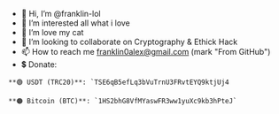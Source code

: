 - 👋 Hi, I’m @franklin-lol
- 👀 I’m interested all what i love
- 🌱 I’m love my cat
- 💞️ I’m looking to collaborate on Cryptography & Ethick Hack
- 📫 How to reach me franklin0alex@gmail.com (mark "From GitHub")
- 💲 Donate: 
```
**🟢 USDT (TRC20)**: `TSE6qB5efLq3bVuTrnU3FRvtEYQ9ktjUj4
```              
```
**🟠 Bitcoin (BTC)**: `1HS2bhG8VfMYaswFR3ww1yuXc9kb3hPteJ`
```
<!---
franklin-lol/franklin-lol is a ✨ special ✨ repository because its `README.md` (this file) appears on your GitHub profile.
You can click the Preview link to take a look at your changes.
--->
